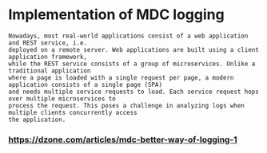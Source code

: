 # Implementation of MDC logging

    Nowadays, most real-world applications consist of a web application and REST service, i.e. 
    deployed on a remote server. Web applications are built using a client application framework, 
    while the REST service consists of a group of microservices. Unlike a traditional application 
    where a page is loaded with a single request per page, a modern application consists of a single page (SPA)
    and needs multiple service requests to load. Each service request hops over multiple microservices to 
    process the request. This poses a challenge in analyzing logs when multiple clients concurrently access 
    the application.
### https://dzone.com/articles/mdc-better-way-of-logging-1
